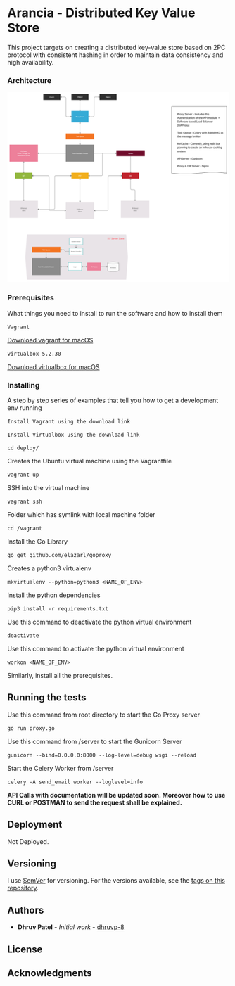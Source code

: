 # Arancia - Distributed Key Value Store

This project targets on creating a distributed key-value store based on 2PC protocol with consistent hashing in order to maintain data consistency and high availability. 

### Architecture
![Alt text](./AranciaDB.jpg "AranciaDB Architecture")

### Prerequisites

What things you need to install to run the software and how to install them

```
Vagrant
```
[Download vagrant for macOS](https://releases.hashicorp.com/vagrant/2.2.5/vagrant_2.2.5_x86_64.dmg)

```
virtualbox 5.2.30 
```
[Download virtualbox for macOS](https://download.virtualbox.org/virtualbox/5.2.30/VirtualBox-5.2.30-130521-OSX.dmg)

### Installing

A step by step series of examples that tell you how to get a development env running


```
Install Vagrant using the download link
```

```
Install Virtualbox using the download link
```

```
cd deploy/
```

Creates the Ubuntu virtual machine using the Vagrantfile
```
vagrant up
```

SSH into the virtual machine
```
vagrant ssh
```

Folder which has symlink with local machine folder
```
cd /vagrant
```

Install the Go Library
```
go get github.com/elazarl/goproxy
```

Creates a python3 virtualenv
```
mkvirtualenv --python=python3 <NAME_OF_ENV>
```

Install the python dependencies
```
pip3 install -r requirements.txt
```

Use this command to deactivate the python virtual environment
```
deactivate
```

Use this command to activate the python virtual environment
```
workon <NAME_OF_ENV>
```

Similarly, install all the prerequisites.

## Running the tests

Use this command from root directory to start the Go Proxy server 
```
go run proxy.go
```

Use this command from /server to start the Gunicorn Server
```
gunicorn --bind=0.0.0.0:8000 --log-level=debug wsgi --reload
```

Start the Celery Worker from /server
```
celery -A send_email worker --loglevel=info
```

**API Calls with documentation will be updated soon. Moreover how to use CURL or POSTMAN to send the request shall be explained.**

## Deployment

Not Deployed.

## Versioning

I use [SemVer](http://semver.org/) for versioning. For the versions available, see the [tags on this repository](https://github.com/dhruvp-8). 

## Authors

* **Dhruv Patel** - *Initial work* - [dhruvp-8](https://github.com/dhruvp-8)


## License


## Acknowledgments

